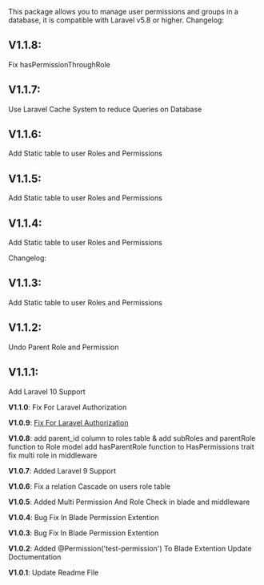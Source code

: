 This package allows you to manage user permissions and groups in a database, it is compatible with Laravel v5.8 or higher.
Changelog:
## V1.1.8:
Fix hasPermissionThroughRole
## V1.1.7:
Use Laravel Cache System to reduce Queries on Database
## V1.1.6:
Add Static table to user Roles and Permissions
## V1.1.5:
Add Static table to user Roles and Permissions

## V1.1.4:
Add Static table to user Roles and Permissions

Changelog:
## V1.1.3:
Add Static table to user Roles and Permissions

## V1.1.2:
Undo Parent Role and Permission

## V1.1.1:
Add Laravel 10 Support

**V1.1.0**:
Fix For Laravel Authorization


**V1.0.9**:
[Fix For Laravel Authorization](https://github.com/MirHamit/acl/commit/c6167e2cdbcd2ad7f833c7a01b8ef5acdcd673ed)

**V1.0.8**:
add parent_id column to roles table & add subRoles and parentRole function to Role model
add hasParentRole function to HasPermissions trait
fix multi role in middleware

**V1.0.7**:
Added Laravel 9 Support

**V1.0.6**:
Fix a relation Cascade on users role table

**V1.0.5**:
Added Multi Permission And Role Check in blade and middleware


**V1.0.4**:
Bug Fix In Blade Permission Extention


**V1.0.3**:
Bug Fix In Blade Permission Extention

**V1.0.2**:
Added @Permission('test-permission') To Blade Extention
Update Doctumentation


**V1.0.1**:
Update Readme File
